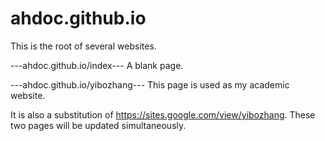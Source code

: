 # ahdoc.github.io
This is the root of several websites.

---ahdoc.github.io/index---
A blank page.

---ahdoc.github.io/yibozhang---
This page is used as my academic website.

It is also a substitution of https://sites.google.com/view/yibozhang.
These two pages will be updated simultaneously.

